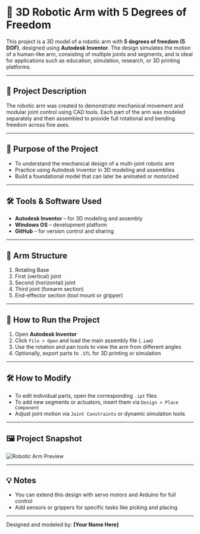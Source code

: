 
# 🤖 3D Robotic Arm with 5 Degrees of Freedom

This project is a 3D model of a robotic arm with **5 degrees of freedom (5 DOF)**, designed using **Autodesk Inventor**. The design simulates the motion of a human-like arm, consisting of multiple joints and segments, and is ideal for applications such as education, simulation, research, or 3D printing platforms.

---

## 📝 Project Description

The robotic arm was created to demonstrate mechanical movement and modular joint control using CAD tools. Each part of the arm was modeled separately and then assembled to provide full rotational and bending freedom across five axes.

---

## 🎯 Purpose of the Project

- To understand the mechanical design of a multi-joint robotic arm  
- Practice using Autodesk Inventor in 3D modeling and assemblies  
- Build a foundational model that can later be animated or motorized  

---

## 🛠️ Tools & Software Used

- **Autodesk Inventor** – for 3D modeling and assembly  
- **Windows OS** – development platform  
- **GitHub** – for version control and sharing  

---

## 🧩 Arm Structure

1. Rotating Base  
2. First (vertical) joint  
3. Second (horizontal) joint  
4. Third joint (forearm section)  
5. End-effector section (tool mount or gripper)

---

## 🚀 How to Run the Project

1. Open **Autodesk Inventor**  
2. Click `File > Open` and load the main assembly file (`.iam`)  
3. Use the rotation and pan tools to view the arm from different angles  
4. Optionally, export parts to `.STL` for 3D printing or simulation  

---

## 🛠️ How to Modify

- To edit individual parts, open the corresponding `.ipt` files  
- To add new segments or actuators, insert them via `Design > Place Component`  
- Adjust joint motion via `Joint Constraints` or dynamic simulation tools  

---

## 🖼️ Project Snapshot

![Robotic Arm Preview](pic%20of.jpg)

---


## 💡 Notes

- You can extend this design with servo motors and Arduino for full control  
- Add sensors or grippers for specific tasks like picking and placing  

---

Designed and modeled by: **[Your Name Here]**

